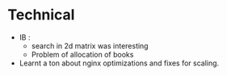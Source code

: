 # Technical
* IB : 
	+ search in 2d matrix was interesting
	+ Problem of allocation of books
* Learnt a ton about nginx optimizations and fixes for scaling. 